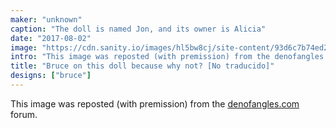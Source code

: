 ```yaml
---
maker: "unknown"
caption: "The doll is named Jon, and its owner is Alicia"
date: "2017-08-02"
image: "https://cdn.sanity.io/images/hl5bw8cj/site-content/93d6c7b74ed2a82966163c93ff72aceb6858fc68-467x700.jpg"
intro: "This image was reposted (with premission) from the denofangles.com forum."
title: "Bruce on this doll because why not? [No traducido]"
designs: ["bruce"]
---
```



This image was reposted (with premission) from the 
[denofangles.com](https://denofangels.com/posts/12259581/) forum.

